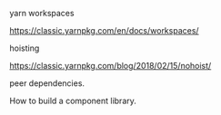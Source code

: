 yarn workspaces

https://classic.yarnpkg.com/en/docs/workspaces/

hoisting

https://classic.yarnpkg.com/blog/2018/02/15/nohoist/


peer dependencies. 

How to build a component library. 
